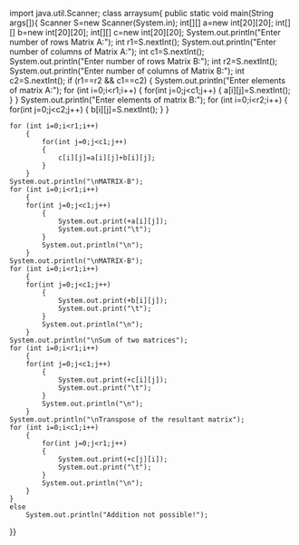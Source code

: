 import java.util.Scanner;
class arraysum{
	public static void main(String args[]){
	Scanner S=new Scanner(System.in);
	int[][] a=new int[20][20];
	int[][] b=new int[20][20];
	int[][] c=new int[20][20];
	System.out.println("Enter number of rows Matrix A:");
	int r1=S.nextInt();
	System.out.println("Enter number of columns of Matrix A:");
	int c1=S.nextInt();
	System.out.println("Enter number of rows Matrix B:");
	int r2=S.nextInt();
	System.out.println("Enter number of columns of Matrix B:");
	int c2=S.nextInt();
	if (r1==r2 && c1==c2)
	{
	System.out.println("Enter elements of matrix A:");
	for (int i=0;i<r1;i++)
	{
		for(int j=0;j<c1;j++)
		{
			a[i][j]=S.nextInt();
		}
	}
	System.out.println("Enter elements of matrix B:");
	for (int i=0;i<r2;i++)
	{
		for(int j=0;j<c2;j++)
		{
			b[i][j]=S.nextInt();
		}
	}
	
	for (int i=0;i<r1;i++)
		{
			for(int j=0;j<c1;j++)
			{
				c[i][j]=a[i][j]+b[i][j];
			}
		}
	System.out.println("\nMATRIX-B");
	for (int i=0;i<r1;i++)
		{
		for(int j=0;j<c1;j++)
			{
				System.out.print(+a[i][j]);
				System.out.print("\t");
			}
			System.out.println("\n");
		}
	System.out.println("\nMATRIX-B");	
	for (int i=0;i<r1;i++)
		{
		for(int j=0;j<c1;j++)
			{
				System.out.print(+b[i][j]);
				System.out.print("\t");
			}
			System.out.println("\n");
		}
	System.out.println("\nSum of two matrices");
	for (int i=0;i<r1;i++)
		{
		for(int j=0;j<c1;j++)
			{
				System.out.print(+c[i][j]);
				System.out.print("\t");
			}
			System.out.println("\n");
		}
	System.out.println("\nTranspose of the resultant matrix");
	for (int i=0;i<c1;i++)
		{	
			for(int j=0;j<r1;j++)
			{
				System.out.print(+c[j][i]);
				System.out.print("\t");
			}
			System.out.println("\n");
		}
	}
	else
		System.out.println("Addition not possible!");
	
}}
